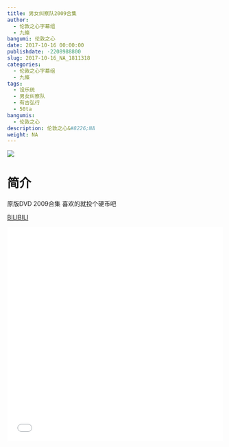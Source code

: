 ```yaml
---
title: 男女纠察队2009合集
author: 
  - 伦敦之心字幕组
  - 九條
bangumi: 伦敦之心
date: 2017-10-16 00:00:00
publishdate: -2208988800
slug: 2017-10-16_NA_1811318
categories: 
  - 伦敦之心字幕组
  - 九條
tags: 
  - 设乐统
  - 男女纠察队
  - 有吉弘行
  - 50ta
bangumis: 
  - 伦敦之心
description: 伦敦之心&#8226;NA
weight: NA
---
```


![](https://i.imgur.com/m1XOw5F.jpg)

# 简介  
原版DVD 2009合集 喜欢的就投个硬币吧




  [BILIBILI](https://www.bilibili.com/video/av1811318/)


<div class="vcontainer">  <iframe class='video' src="//www.bilibili.com/blackboard/player.html?cid=2782767&aid=1811318" width="100%" height="500" frameborder="0" allowfullscreen="allowfullscreen"></iframe></div>

